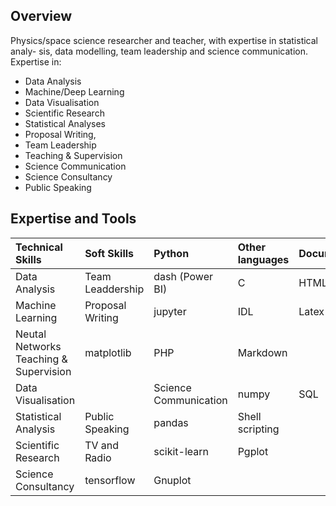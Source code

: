 ## Overview 

Physics/space science researcher and teacher, with expertise in statistical analy- sis, data modelling, team leadership and science communication.
Expertise in:

- Data Analysis
- Machine/Deep Learning
- Data Visualisation
- Scientific Research
- Statistical Analyses
- Proposal Writing,
- Team Leadership
- Teaching & Supervision
- Science Communication
- Science Consultancy
- Public Speaking

## Expertise and Tools

Technical Skills | Soft Skills | Python | Other languages | Documentation| 
| :---    | :--  | :---   | :---            | :--- 	       | 
Data Analysis | Team Leaddership |  dash (Power BI)      | C                 | HTML  |
Machine  Learning | Proposal Writing|  jupyter	    	| IDL               |Latex  |
Neutal Networks Teaching & Supervision|     matplotlib           | PHP               | Markdown |
Data Visualisation| | Science Communication|   numpy                | SQL               |Office  |
Statistical Analysis | Public Speaking|   pandas               | Shell scripting     |        |
Scientific Research | TV and Radio   |    scikit-learn         | Pgplot              |        |
Science Consultancy                 | tensorflow           | Gnuplot             |        |

<!--
**steviecurran/steviecurran** is a ✨ _special_ ✨ repository because its `README.md` (this file) appears on your GitHub profile.


Here are some ideas to get you started:

- 🔭 I’m currently working on ...
- 🌱 I’m currently learning ...
- 👯 I’m looking to collaborate on ...
- 🤔 I’m looking for help with ...
- 💬 Ask me about ...
- 📫 How to reach me: ...
- 😄 Pronouns: ...
- ⚡ Fun fact: ...
-->

